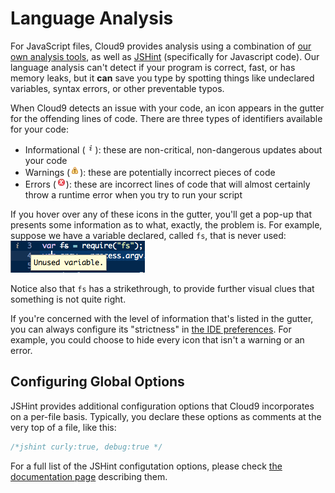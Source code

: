 # Language Analysis

For JavaScript files, Cloud9 provides analysis using a combination of [our own analysis tools](https://github.com/ajaxorg/treehugger), as well as [JSHint](http://www.jshint.com/about/) (specifically for Javascript code). Our language analysis can't detect if your program is correct, fast, or has memory leaks, but it **can** save you type by spotting things like undeclared variables, syntax errors, or other preventable typos.

When Cloud9 detects an issue with your code, an icon appears in the gutter for the offending lines of code. There are three types of identifiers available for your code:

* Informational (![Little "i" icon](./resources/icons/info_icon.gif)): these are non-critical, non-dangerous updates about your code
* Warnings (![Warning icon](./resources/icons/warning_icon.gif)): these are potentially incorrect pieces of code
* Errors (![Error icon](./resources/icons/error_icon.gif)): these are incorrect lines of code that will almost certainly throw a runtime error when you try to run your script

If you hover over any of these icons in the gutter, you'll get a pop-up that presents some information as to what, exactly, the problem is. For example, suppose we have a variable declared, called `fs`, that is never used:  
![fs with a strikethough](./resources/images/unused_var_sample.png)

Notice also that `fs` has a strikethrough, to provide further visual clues that something is not quite right.

If you're concerned with the level of information that's listed in the gutter, you can always configure its "strictness" in [the IDE preferences](./ide_preferences.html#warning_level_option). For example, you could choose to hide every icon that isn't a warning or an error.

## Configuring Global Options

JSHint provides additional configuration options that Cloud9 incorporates on a per-file basis. Typically, you declare these options as comments at the very top of a file, like this:

```javascript
/*jshint curly:true, debug:true */
```

For a full list of the JSHint configutation options, please check [the documentation page](http://www.jshint.com/docs/) describing them.